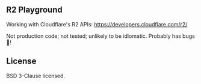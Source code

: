 ## R2 Playground

Working with Cloudflare's R2 APIs: https://developers.cloudflare.com/r2/

Not production code; not tested; unlikely to be idiomatic. Probably has bugs 🐞!

## License

BSD 3-Clause licensed.
